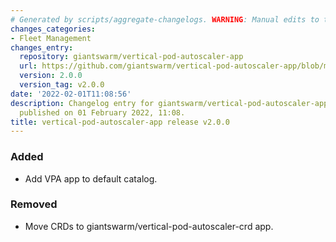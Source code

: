 ```yaml
---
# Generated by scripts/aggregate-changelogs. WARNING: Manual edits to this files will be overwritten.
changes_categories:
- Fleet Management
changes_entry:
  repository: giantswarm/vertical-pod-autoscaler-app
  url: https://github.com/giantswarm/vertical-pod-autoscaler-app/blob/master/CHANGELOG.md#200---2022-02-01
  version: 2.0.0
  version_tag: v2.0.0
date: '2022-02-01T11:08:56'
description: Changelog entry for giantswarm/vertical-pod-autoscaler-app version 2.0.0,
  published on 01 February 2022, 11:08.
title: vertical-pod-autoscaler-app release v2.0.0
---
```


### Added
- Add VPA app to default catalog.
### Removed
- Move CRDs to giantswarm/vertical-pod-autoscaler-crd app.
